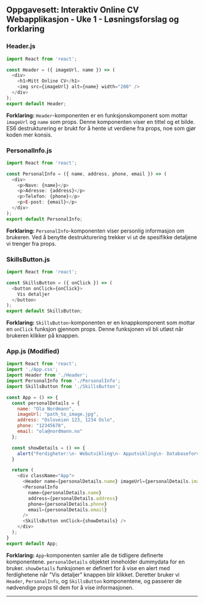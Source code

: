 ## Oppgavesett: Interaktiv Online CV Webapplikasjon - Uke 1 - Løsningsforslag og forklaring

### **Header.js**
```javascript
import React from 'react';

const Header = ({ imageUrl, name }) => (
  <div>
    <h1>Mitt Online CV</h1>
    <img src={imageUrl} alt={name} width="200" />
  </div>
);
export default Header;
```
**Forklaring:** 
`Header`-komponenten er en funksjonskomponent som mottar `imageUrl` og `name` som props. Denne komponenten viser en tittel og et bilde. ES6 destrukturering er brukt for å hente ut verdiene fra props, noe som gjør koden mer konsis.

### **PersonalInfo.js**
```javascript
import React from 'react';

const PersonalInfo = ({ name, address, phone, email }) => (
  <div>
    <p>Navn: {name}</p>
    <p>Adresse: {address}</p>
    <p>Telefon: {phone}</p>
    <p>E-post: {email}</p>
  </div>
);
export default PersonalInfo;
```
**Forklaring:** 
`PersonalInfo`-komponenten viser personlig informasjon om brukeren. Ved å benytte destrukturering trekker vi ut de spesifikke detaljene vi trenger fra props.

### **SkillsButton.js**
```javascript
import React from 'react';

const SkillsButton = ({ onClick }) => (
  <button onClick={onClick}>
    Vis detaljer
  </button>
);
export default SkillsButton;
```
**Forklaring:** 
`SkillsButton`-komponenten er en knappkomponent som mottar en `onClick` funksjon gjennom props. Denne funksjonen vil bli utløst når brukeren klikker på knappen.

### **App.js (Modified)**
```javascript
import React from 'react';
import './App.css';
import Header from './Header';
import PersonalInfo from './PersonalInfo';
import SkillsButton from './SkillsButton';

const App = () => {
  const personalDetails = {
    name: "Ola Nordmann",
    imageUrl: "path_to_image.jpg",
    address: "Osloveien 123, 1234 Oslo",
    phone: "12345678",
    email: "ola@nordmann.no"
  };

  const showDetails = () => {
    alert("Ferdigheter:\n- Webutvikling\n- Apputvikling\n- Databaseforvaltning");
  }

  return (
    <div className="App">
      <Header name={personalDetails.name} imageUrl={personalDetails.imageUrl} />
      <PersonalInfo 
        name={personalDetails.name}
        address={personalDetails.address}
        phone={personalDetails.phone}
        email={personalDetails.email}
      />
      <SkillsButton onClick={showDetails} />
    </div>
  );
}
export default App;
```
**Forklaring:** 
`App`-komponenten samler alle de tidligere definerte komponentene. `personalDetails` objektet inneholder dummydata for en bruker. `showDetails` funksjonen er definert for å vise en alert med ferdighetene når "Vis detaljer" knappen blir klikket. Deretter bruker vi `Header`, `PersonalInfo`, og `SkillsButton` komponentene, og passerer de nødvendige props til dem for å vise informasjonen.

---

